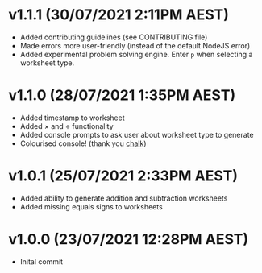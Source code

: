<!-- @format -->
# v1.1.1 (30/07/2021 2:11PM AEST)
- Added contributing guidelines (see CONTRIBUTING file)
- Made errors more user-friendly (instead of the default NodeJS error)
- Added experimental problem solving engine. Enter `p` when selecting a worksheet type.
# v1.1.0 (28/07/2021 1:35PM AEST)

- Added timestamp to worksheet
- Added × and ÷ functionality
- Added console prompts to ask user about worksheet type to generate
- Colourised console! (thank you [chalk](https://www.npmjs.com/package/chalk))

# v1.0.1 (25/07/2021 2:33PM AEST)

- Added ability to generate addition and subtraction worksheets
- Added missing equals signs to worksheets

# v1.0.0 (23/07/2021 12:28PM AEST)

- Inital commit
